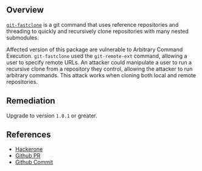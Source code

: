 ## Overview
[`git-fastclone`](https://rubygems.org/gems/git-fastclone) is a git command that uses reference repositories and threading to quickly and recursively clone repositories with many nested submodules.

Affected version of this package are vulnerable to Arbitrary Command Execution. `git-fastclone` used the `git-remote-ext` command, allowing a user to specify remote URLs.
An attacker could manipulate a user to run a recursive clone from a repository they control, allowing the attacker to run arbitrary commands. This attack works when cloning both local and remote repositories.

## Remediation
Upgrade to version `1.0.1` or greater.

## References
- [Hackerone](https://hackerone.com/reports/104465)
- [Github PR](https://github.com/square/git-fastclone/pull/2)
- [Github Commit](https://github.com/square/git-fastclone/pull/2/commits/a8a33f187214185b885a10bcfe2527c74da84a8c)
